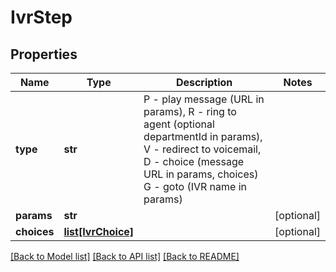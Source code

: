 # IvrStep

## Properties
Name | Type | Description | Notes
------------ | ------------- | ------------- | -------------
**type** | **str** | P - play message (URL in params), R - ring to agent (optional departmentId in params), V - redirect to voicemail, D - choice (message URL in params, choices) G - goto (IVR name in params) | 
**params** | **str** |  | [optional] 
**choices** | [**list[IvrChoice]**](IvrChoice.md) |  | [optional] 

[[Back to Model list]](../README.md#documentation-for-models) [[Back to API list]](../README.md#documentation-for-api-endpoints) [[Back to README]](../README.md)


